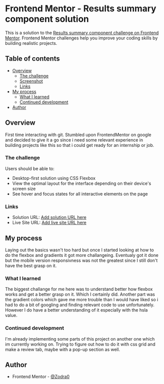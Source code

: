 # Frontend Mentor - Results summary component solution

This is a solution to the [Results summary component challenge on Frontend Mentor](https://www.frontendmentor.io/challenges/results-summary-component-CE_K6s0maV). Frontend Mentor challenges help you improve your coding skills by building realistic projects. 

## Table of contents

- [Overview](#overview)
  - [The challenge](#the-challenge)
  - [Screenshot](#screenshot)
  - [Links](#links)
- [My process](#my-process)
  - [What I learned](#what-i-learned)
  - [Continued development](#continued-development)
- [Author](#author)

## Overview
First time interacting with git.
Stumbled upon FrontendMentor on google and decided to give it a go since i need some relevant experience in building projects like this so that i could get ready for an internship or job.


### The challenge

Users should be able to:
- Desktop-first solution using CSS Flexbox
- View the optimal layout for the interface depending on their device's screen size
- See hover and focus states for all interactive elements on the page


### Links

- Solution URL: [Add solution URL here](https://your-solution-url.com)
- Live Site URL: [Add live site URL here](https://your-live-site-url.com)

## My process

Laying out the basics wasn't too hard but once I started looking at how to do the flexbox and gradients it got more challangeing. Eventualy got it done but the mobile version responsivness was not the greatest since I still don't have the best grasp on it.

### What I learned

The biggest challange for me here was to understand better how flexbox works and get a better grasp on it. Which I certainly did. Another part was the gradient colors which gave me more trouble than I would have liked so i had to do a bit of googling and finding relevant code to use unfortunately. However I do have a better understanding of it especially with the hsla value.


### Continued development

I'm already implementing some parts of this project on another one which im currently working on. Trying to figure out how to do it with css grid and make a review tab, maybe with a pop-up section as well.

## Author

- Frontend Mentor - [@Zodra0](https://www.frontendmentor.io/profile/Zodra0)


